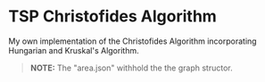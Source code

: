 # TSP Christofides Algorithm
 My own implementation of the Christofides Algorithm incorporating Hungarian and Kruskal's Algorithm.
 
 > **NOTE:** The "area.json" withhold the the graph structor. 

